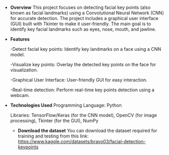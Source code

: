 * **Overview**
This project focuses on detecting facial key points (also known as facial landmarks) using a Convolutional Neural Network (CNN) for accurate detection. The project includes a graphical user interface (GUI) built with Tkinter to make it user-friendly. The main goal is to identify key facial landmarks such as eyes, nose, mouth, and jawline.

* **Features**

  -Detect facial key points: Identify key landmarks on a face using a CNN model. 
  
  -Visualize key points: Overlay the detected key points on the face for visualization.
  
  -Graphical User Interface: User-friendly GUI for easy interaction.
  
  -Real-time detection: Perform real-time key points detection using a webcam.

* **Technologies Used**
  Programming Language: Python
  
  Libraries:
  TensorFlow/Keras (for the CNN model),
  OpenCV (for image processing),
  Tkinter (for the GUI),
  NumPy

  * **Download the dataset**
You can download the dataset required for training and testing from this link:
https://www.kaggle.com/datasets/bravo03/facial-detection-keypoints
